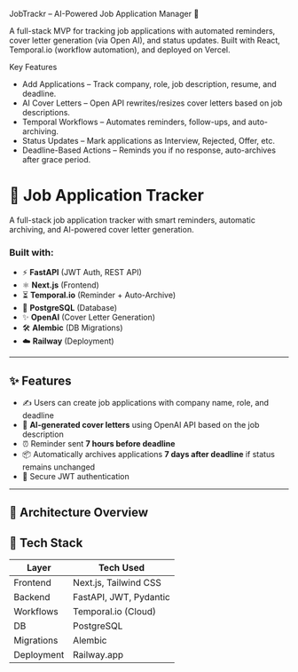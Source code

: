 JobTrackr – AI-Powered Job Application Manager 🚀

A full-stack MVP for tracking job applications with automated reminders, cover letter generation (via Open AI), and status updates. Built with React, Temporal.io (workflow automation), and deployed on Vercel.

Key Features
- Add Applications – Track company, role, job description, resume, and deadline.
- AI Cover Letters – Open API rewrites/resizes cover letters based on job descriptions.
- Temporal Workflows – Automates reminders, follow-ups, and auto-archiving.
- Status Updates – Mark applications as Interview, Rejected, Offer, etc.
- Deadline-Based Actions – Reminds you if no response, auto-archives after grace period.

# 🚀 Job Application Tracker

A full-stack job application tracker with smart reminders, automatic archiving, and AI-powered cover letter generation.

### Built with:

- ⚡ **FastAPI** (JWT Auth, REST API)
- ⚛️ **Next.js** (Frontend)
- ⏳ **Temporal.io** (Reminder + Auto-Archive)
- 🐘 **PostgreSQL** (Database)
- ✨ **OpenAI** (Cover Letter Generation)
- 🛠️ **Alembic** (DB Migrations)
- ☁️ **Railway** (Deployment)

---

## ✨ Features

- ✍️ Users can create job applications with company name, role, and deadline
- 🧠 **AI-generated cover letters** using OpenAI API based on the job description
- ⏰ Reminder sent **7 hours before deadline**
- 📦 Automatically archives applications **7 days after deadline** if status remains unchanged
- 🔐 Secure JWT authentication

---

## 🧠 Architecture Overview


## 🔧 Tech Stack

| Layer        | Tech Used                         |
|--------------|-----------------------------------|
| Frontend     | Next.js, Tailwind CSS             |
| Backend      | FastAPI, JWT, Pydantic            |
| Workflows    | Temporal.io (Cloud)               |
| DB           | PostgreSQL                        |
| Migrations   | Alembic                           |
| Deployment   | Railway.app                       |

